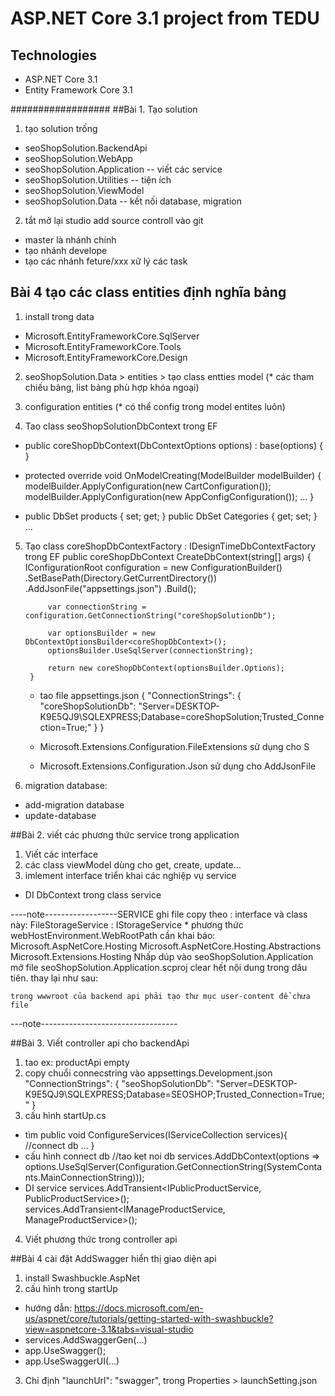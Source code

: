 ﻿# ASP.NET Core 3.1 project from TEDU
## Technologies
- ASP.NET Core 3.1
- Entity Framework Core 3.1

##################
##Bài 1. Tạo solution
1. tạo solution trống
 - seoShopSolution.BackendApi
 - seoShopSolution.WebApp
 - seoShopSolution.Application  -- viết các service
 - seoShopSolution.Utilities   -- tiện ích
 - seoShopSolution.ViewModel
 - seoShopSolution.Data         -- kết nối database, migration

 2. tắt mở lại studio add source controll vào git
 - master là nhánh chính
 - tạo nhánh develope
 - tạo các nhánh feture/xxx xữ lý các task

## Bài 4 tạo các class entities định nghĩa bảng
1. install trong data
- Microsoft.EntityFrameworkCore.SqlServer
- Microsoft.EntityFrameworkCore.Tools
- Microsoft.EntityFrameworkCore.Design

2. seoShopSolution.Data > entities > tạo class entties model (* các tham chiếu bảng, list bảng phù hợp khóa ngoại)

3. configuration entities (* có thể config trong model entites luôn)

4. Tao class seoShopSolutionDbContext trong EF
-   public coreShopDbContext(DbContextOptions options) : base(options)
    {
    }

- protected override void OnModelCreating(ModelBuilder modelBuilder)
        {
            modelBuilder.ApplyConfiguration(new CartConfiguration());
            modelBuilder.ApplyConfiguration(new AppConfigConfiguration());
            ...
       }

-   public DbSet<Product> products { set; get; }
    public DbSet<Category> Categories { get; set; }
    ...
5. Tạo class coreShopDbContextFactory : IDesignTimeDbContextFactory<coreShopDbContext> trong EF
     public coreShopDbContext CreateDbContext(string[] args)
        {
            IConfigurationRoot configuration = new ConfigurationBuilder()
                .SetBasePath(Directory.GetCurrentDirectory())
                .AddJsonFile("appsettings.json")
                .Build();

            var connectionString = configuration.GetConnectionString("coreShopSolutionDb");

            var optionsBuilder = new DbContextOptionsBuilder<coreShopDbContext>();
            optionsBuilder.UseSqlServer(connectionString);

            return new coreShopDbContext(optionsBuilder.Options);
        }

    - tao file appsettings.json
    {
      "ConnectionStrings": {
        "coreShopSolutionDb": "Server=DESKTOP-K9E5QJ9\\SQLEXPRESS;Database=coreShopSolution;Trusted_Connection=True;"
      }
    }

    - Microsoft.Extensions.Configuration.FileExtensions sử dụng cho S
    - Microsoft.Extensions.Configuration.Json sử dụng cho AddJsonFile
6. migration database:
- add-migration database
- update-database

##Bài 2. viết các phương thức service trong application
1. Viết các interface 
2. các class viewModel dùng cho get, create, update...
3. imlement interface triển khai các nghiệp vụ service 
- DI DbContext trong class service

----note------------------SERVICE ghi file
    copy theo : interface và class này:  FileStorageService : IStorageService
    * phương thức webHostEnvironment.WebRootPath
    cần khai báo: 
                Microsoft.AspNetCore.Hosting
                Microsoft.AspNetCore.Hosting.Abstractions
                Microsoft.Extensions.Hosting
    Nhấp dúp vào seoShopSolution.Application mở file seoShopSolution.Application.scproj
    clear hết nội dung trong <ItemGroup> dâu tiên. thay lại như sau:
    <ItemGroup>
        <PackageReference Include="Microsoft.AspNetCore.App" />
    </ItemGroup>    
    
    trong wwwroot của backend api phải tạo thư mục user-content để chưa file
---note----------------------------------

##Bài 3. Viết controller api cho backendApi
1. tao ex: productApi empty 
2. copy chuổi connecstring vào appsettings.Development.json
        "ConnectionStrings": {
            "seoShopSolutionDb": "Server=DESKTOP-K9E5QJ9\\SQLEXPRESS;Database=SEOSHOP;Trusted_Connection=True;"
          }
3. cấu hình startUp.cs
+ tìm   public void ConfigureServices(IServiceCollection services){
    //connect db
    ...
}
+ cấu hình connect db 
     //tao ket noi db
            services.AddDbContext<coreShopDbContext>(options =>
            options.UseSqlServer(Configuration.GetConnectionString(SystemContants.MainConnectionString)));
+ DI service
        services.AddTransient<IPublicProductService, PublicProductService>();
        services.AddTransient<IManageProductService, ManageProductService>();
4. Viết phương thức trong controller api
    
##Bài 4 cài đặt AddSwagger hiển thị giao diện api
1. install Swashbuckle.AspNet
2. cấu hình trong startUp
- hướng dẫn:  https://docs.microsoft.com/en-us/aspnet/core/tutorials/getting-started-with-swashbuckle?view=aspnetcore-3.1&tabs=visual-studio
- services.AddSwaggerGen(...)
- app.UseSwagger();
- app.UseSwaggerUI(...)
3. Chỉ định "launchUrl": "swagger", trong Properties > launchSetting.json